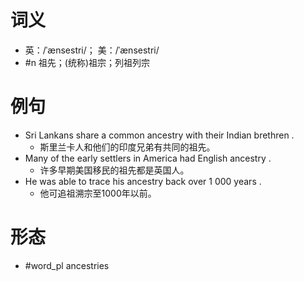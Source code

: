# 词义
- 英：/ˈænsestri/； 美：/ˈænsestri/
- #n 祖先；(统称)祖宗；列祖列宗
# 例句
- Sri Lankans share a common ancestry with their Indian brethren .
	- 斯里兰卡人和他们的印度兄弟有共同的祖先。
- Many of the early settlers in America had English ancestry .
	- 许多早期美国移民的祖先都是英国人。
- He was able to trace his ancestry back over 1 000 years .
	- 他可追祖溯宗至1000年以前。
# 形态
- #word_pl ancestries
